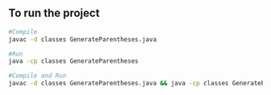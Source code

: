 
## To run the project
```bash
#Compile
javac -d classes GenerateParentheses.java

#Run
java -cp classes GenerateParentheses

#Compile and Run
javac -d classes GenerateParentheses.java && java -cp classes GenerateParentheses
```

